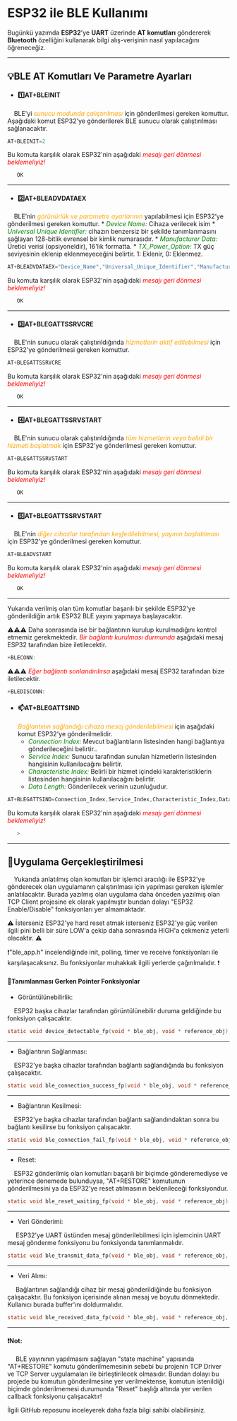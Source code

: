 # ESP32 ile BLE Kullanımı

Bugünkü yazımda **ESP32**'ye **UART** üzerinde **AT komutları** göndererek **Bluetooth** özelliğini kullanarak bilgi alış-verişinin nasıl yapılacağını öğreneceğiz.

---
## 💡BLE AT Komutları Ve Parametre Ayarları

- #### 1️⃣AT+BLEINIT
&nbsp; &ensp;BLE'yi *<span style="color:orange">sunucu modunda çalıştırılması</span>* için gönderilmesi gereken komuttur. Aşağıdaki komut ESP32'ye gönderilerek BLE sunucu olarak çalıştırılması sağlanacaktır.

```c
AT+BLEINIT=2 
```

   Bu komuta karşılık olarak ESP32'nin aşağıdaki *<span style="color:red">mesajı geri dönmesi beklemeliyiz!</span>*
   
```c
   OK
```
---
- #### 2️⃣AT+BLEADVDATAEX
&nbsp; &ensp;BLE’nin *<span style="color:orange">görünürlük ve parametre ayarlarının</span>* yapılabilmesi için ESP32’ye gönderilmesi gereken komuttur.
	* *<span style="color:green">Device Name:</span>* Cihaza verilecek isim
	* *<span style="color:green">Universal Unique Identifier:</span>* cihazın benzersiz bir şekilde tanımlanmasını sağlayan 128-bitlik evrensel bir kimlik numarasıdır. 
	* *<span style="color:green">Manufacturer Data:</span>* Üretici verisi (opsiyoneldir), 16'lık formatta.
	* *<span style="color:green">TX_Power_Option:</span>* TX güç seviyesinin eklenip eklenmeyeceğini belirtir. 1: Eklenir, 0: Eklenmez.

```c
AT+BLEADVDATAEX="Device_Name","Universal_Unique_Identifier","Manufacturer_Data",TX_Power_Option
```

   Bu komuta karşılık olarak ESP32'nin aşağıdaki *<span style="color:red">mesajı geri dönmesi beklemeliyiz!</span>*
   
```c
   OK
```
----
- #### 3️⃣AT+BLEGATTSSRVCRE
&nbsp; &ensp;BLE'nin sunucu olarak çalıştırıldığında *<span style="color:orange">hizmetlerin aktif edilebilmesi</span>* için ESP32'ye gönderilmesi gereken komuttur.

```c
AT+BLEGATTSSRVCRE
```

   Bu komuta karşılık olarak ESP32'nin aşağıdaki *<span style="color:red">mesajı geri dönmesi beklemeliyiz!</span>*
   
```c
   OK
```
---
- #### 4️⃣AT+BLEGATTSSRVSTART
&nbsp; &ensp;BLE'nin sunucu olarak çalıştırıldığında *<span style="color:orange">tüm hizmetlerin veya belirli bir hizmeti başlatmak</span>* için ESP32'ye gönderilmesi gereken komuttur.

```c
AT+BLEGATTSSRVSTART
```

   Bu komuta karşılık olarak ESP32'nin aşağıdaki *<span style="color:red">mesajı geri dönmesi beklemeliyiz!</span>*
   
```c
   OK
```
---
- #### 5️⃣AT+BLEGATTSSRVSTART
&nbsp; &ensp;BLE'nin *<span style="color:orange">diğer cihazlar tarafından keşfedilebilmesi, yayının başlatılması</span>* için ESP32'ye gönderilmesi gereken komuttur.

```c
AT+BLEADVSTART
```

   Bu komuta karşılık olarak ESP32'nin aşağıdaki *<span style="color:red">mesajı geri dönmesi beklemeliyiz!</span>*
   
```c
   OK
```
---
Yukarıda verilmiş olan tüm komutlar başarılı bir şekilde ESP32'ye gönderildiğin artık ESP32 BLE yayını yapmaya başlayacaktır. 

⚠️⚠️⚠️ Daha sonrasında ise bir bağlantının kurulup kurulmadığını kontrol etmemiz gerekmektedir. *<span style="color:red">Bir bağlantı kurulması durmunda</span>* aşağıdaki mesaj ESP32 tarafından bize iletilecektir.

```c
+BLECONN:
```

 ⚠️⚠️⚠️ *<span style="color:red">Eğer bağlantı sonlandırılırsa</span>* aşağıdaki mesaj ESP32 tarafından bize iletilecektir.

```c
+BLEDISCONN:
```

- #### 📫AT+BLEGATTSIND
	*<span style="color:orange">Bağlantının sağlandığı cihaza mesaj gönderilebilmesi</span>* için aşağıdaki komut ESP32'ye gönderilmelidir. 
	* *<span style="color:green">Connection Index:</span>* Mevcut bağlantıların listesinden hangi bağlantıya gönderileceğini belirtir..
	* *<span style="color:green">Service Index:</span>* Sunucu tarafından sunulan hizmetlerin listesinden hangisinin kullanılacağını belirtir. 
	* *<span style="color:green">Characteristic Index:</span>* Belirli bir hizmet içindeki karakteristiklerin listesinden hangisinin kullanılacağını belirtir.
	* *<span style="color:green">Data Length:</span>* Gönderilecek verinin uzunluğudur.

```c
AT+BLEGATTSIND=Connection_Index,Service_Index,Characteristic_Index,Data_Length
```

   Bu komuta karşılık olarak ESP32'nin aşağıdaki *<span style="color:red">mesajı geri dönmesi beklemeliyiz!</span>*

```c
   >
```

---

## 🚩Uygulama Gerçekleştirilmesi

&nbsp; &ensp;Yukarıda anlatılmış olan komutları bir işlemci aracılığı ile ESP32'ye gönderecek olan uygulamanın çalıştırılması için yapılması gereken işlemler anlatılacaktır. Burada yazılmış olan uygulama daha önceden yazılmış olan TCP Client projesine ek olarak yapılmıştır bundan dolayı "ESP32 Enable/Disable" fonksiyonları yer almamaktadır. 

⚠️ İsterseniz ESP32'ye hard reset atmak isterseniz ESP32'ye güç verilen ilgili pini belli bir süre LOW'a çekip daha sonrasında HIGH'a çekmeniz yeterli olacaktır. ⚠️

❗"ble_app.h" incelendiğinde init, polling, timer ve receive fonksiyonları ile karşılaşacaksınız. Bu fonksiyonlar muhakkak ilgili yerlerde çağırılmalıdır. ❗


#### 📣Tanımlanması Gerken Pointer Fonksiyonlar
- Görüntülünebilirlik:

&nbsp; &ensp;ESP32 başka cihazlar tarafından görüntülünebilir duruma geldiğinde bu fonksiyon çalışacaktır.

```c
static void device_detectable_fp(void * ble_obj, void * reference_obj);
```
---
- Bağlantının Sağlanması:

&nbsp; &ensp;ESP32'ye başka cihazlar tarafından bağlantı sağlandığında bu fonksiyon çalışacaktır.

```c
static void ble_connection_success_fp(void * ble_obj, void * reference_obj);
```
---
- Bağlantının Kesilmesi:

&nbsp; &ensp;ESP32'ye başka cihazlar tarafından bağlantı sağlandındaktan sonra bu bağlantı kesilirse bu fonksiyon çalışacaktır.

```c
static void ble_connection_fail_fp(void * ble_obj, void * reference_obj);
```
---
- Reset:

&nbsp; &ensp;ESP32 gönderilmiş olan komutları başarılı bir biçimde gönderemediyse ve yeterince denemede bulunduysa, "AT+RESTORE" komutunun gönderilmesini ya da ESP32'ye reset atılmasının beklenileceği fonksiyondur. 

```c
static void ble_reset_waiting_fp(void * ble_obj, void * reference_obj);
```
---
- Veri Gönderimi:

&nbsp; &ensp; ESP32'ye UART üstünden mesaj gönderilebilmesi için işlemcinin UART mesaj gönderme fonksiyonu bu fonksiyonda tanımlanmalıdır.

```c
static void ble_transmit_data_fp(void * ble_obj, void * reference_obj, const unsigned char * tx_data, unsigned int tx_data_length);
```
---
- Veri Alımı:

&nbsp; &ensp; Bağlantının sağlandığı cihaz bir mesaj gönderildiğinde bu fonksiyon çalışacaktır. Bu fonksiyon içerisinde alınan mesaj ve boyutu dönmektedir. Kullanıcı burada buffer'ını doldurmalıdır.

```c
static void ble_received_data_fp(void * ble_obj, void * reference_obj, const unsigned char * rx_data, unsigned int rx_data_length);
```
---

#### ❗Not:
&nbsp; &ensp; BLE yayınının yapılmasını sağlayan "state machine" yapısında "AT+RESTORE" komutu gönderilmemesinin sebebi bu projenin TCP Driver ve TCP Server uygulamaları ile birleştirilecek olmasıdır. Bundan dolayı bu projede bu komutun gönderilmesine yer verilmektense, komutun istenildiği biçimde gönderilmemesi durumunda "Reset" başlığı altında yer verilen callback fonksiyonu çalışacaktır!

İlgili GitHub reposunu inceleyerek daha fazla bilgi sahibi olabilirsiniz. 
